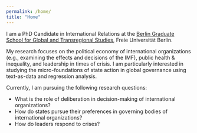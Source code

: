 ```yaml
---
permalink: /home/
title: "Home"
---
```


I am a PhD Candidate in International Relations at the [Berlin Graduate School for Global and Transregional Studies](https://www.scripts-berlin.eu/), Freie Universität Berlin.

My research focuses on the political economy of international organizations (e.g., examining the effects and decisions of the IMF), public health & inequality, and leadership in times of crisis. I am particularly interested in studying the micro-foundations of state action in global governance using text-as-data and regression analysis.

Currently, I am pursuing the following research questions:

* What is the role of deliberation in decision-making of international organizations?
* How do states pursue their preferences in governing bodies of international organizations?
* How do leaders respond to crises?
